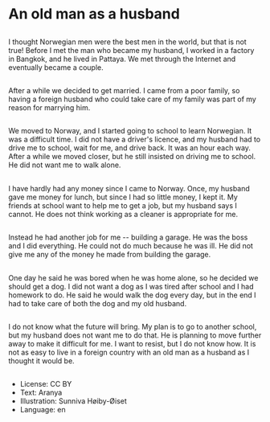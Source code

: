 # An old man as a husband

##
I thought Norwegian men were the best men in the world, but that is not true! Before I met the man who became my husband, I worked in a factory in Bangkok, and he lived in Pattaya. We met through the Internet and eventually became a couple.

##
After a while we decided to get married. I came from a poor family, so having a foreign husband who could take care of my family was part of my reason for marrying him.

##
We moved to Norway, and I started going to school to learn Norwegian. It was a difficult time. I did not have a driver's licence, and my husband had to drive me to school, wait for me, and drive back. It was an hour each way. After a while we moved closer, but he still insisted on driving me to school. He did not want me to walk alone.

##
I have hardly had any money since I came to Norway. Once, my husband gave me money for lunch, but since I had so little money, I kept it. My friends at school want to help me to get a job, but my husband says I cannot. He does not think working as a cleaner is appropriate for me.

##
Instead he had another job for me -- building a garage. He was the boss and I did everything. He could not do much because he was ill. He did not give me any of the money he made from building the garage.

##
One day he said he was bored when he was home alone, so he decided we should get a dog. I did not want a dog as I was tired after school and I had homework to do. He said he would walk the dog every day, but in the end I had to take care of both the dog and my old husband.

##
I do not know what the future will bring. My plan is to go to another school, but my husband does not want me to do that. He is planning to move further away to make it difficult for me. I want to resist, but I do not know how. It is not as easy to live in a foreign country with an old man as a husband as I thought it would be.

##
* License: CC BY
* Text: Aranya
* Illustration: Sunniva Høiby-Øiset
* Language: en
